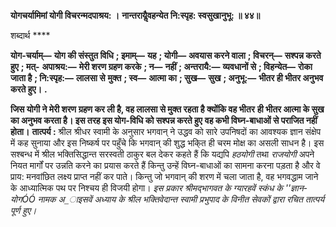 **योगचर्यामिमां योगी विचरन्मदपाश्रय: ।** **नान्तरायैॢवहन्येत नि:स्पृह: स्वसुखानुभू: ॥ ४४॥** 

शब्दार्थ **** 

**योग-चर्याम्—** **योग की संस्तुत विधि** **; इमाम्—** **यह** **; योगी—** **अवयास करने वाला** **; विचरन्—** **सश्पन्न करते हुए** **; मत्-** **अपाश्रय:—** **मेरी शरण ग्रहण करके** **; न—** **नहीं** **; अन्तरायै:—** **व्यवधानों से** **; विहन्येत—** **रोका जाता है** **; नि:स्पृह:—** **लालसा से** **मुक्त** **; स्व—** **आत्मा का** **; सुख—** **सुख** **; अनुभू:—** **भीतर ही भीतर अनुभव करते हुए।** **.** 

**जिस योगी ने मेरी शरण ग्रहण कर ली है, वह लालसा से मुक्त रहता है क्योंकि वह भीतर** **ही भीतर आत्मा के सुख का अनुभव करता है। इस तरह इस योग-विधि को सश्पन्न करते हुए** **वह कभी विघ्न-बाधाओं से पराजित नहीं होता।** **तात्पर्य :** श्रील श्रीधर स्वामी के अनुसार भगवान् ने उद्धव को सारे उपनिषदों का आवश्यक ज्ञान संक्षेप में कह सुनाया और इस निष्कर्ष पर पहुँचे कि भगवान् की शुद्ध भकि्त ही चरम मोक्ष का असली साधन है। इस सश्बन्ध में श्रील भक्तिसिद्धान्त सरस्वती ठाकुर बल देकर कहते हैं कि यद्यपि *हठयोगी*  तथा *राजयोगी* अपने नियत मार्गों पर उन्नति करने का प्रयास करते हैं किन्तु उन्हें विघ्न-बाधाओं का सामना करना पड़ता है और वे प्राय: मनवांछित लक्ष्य प्राप्त नहीं कर पाते। किन्तु जो भगवान् की शरण में चला जाता है, वह भगवद्धाम जाने के आध्यात्मिक पथ पर निश्चय ही विजयी होगा। *इस प्रकार श्रीमद्भागवत के ग्यारहवें स्कंध के ''ज्ञान-योगÓÓ नामक अ_ाइसवें अध्याय के श्रील* *भक्तिवेदान्त स्वामी प्रभुपाद के विनीत सेवकों द्वारा रचित तात्पर्य पूर्ण हुए।* 